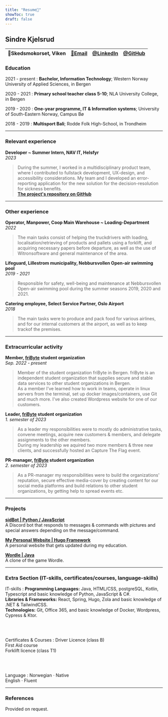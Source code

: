 ```yaml
---
title: "Resume📜"
showToc: true
draft: false
---
```


## Sindre Kjelsrud

| 📍Skedsmokorset, Viken | [📧Email](mailto:kjelsrudsindre@gmail.com) | [@LinkedIn](https://www.linkedin.com/in/sindre-kjelsrud-345583218/) | [@GitHub](https://github.com/SindreKjelsrud) |
| ---------------------- | ------------------------------------------ | ------------------------------------------------------------------- | -------------------------------------------- |

### Education

2021 - present
: **Bachelor, Information Technology**; Western Norway University of Applied Sciences, in Bergen

2020 - 2021
: **Primary school teacher class 5-10**; NLA University College, in Bergen

2019 - 2020
: **One-year programme, IT & Information systems**; University of South-Eastern Norway, Campus Bø

2018 - 2019
: **Multisport Bali**; Rodde Folk High-School, in Trondheim

---

### Relevant experience

**Developer ~ Summer Intern, NAV IT, Helsfyr**  
_2023_

> During the summer, I worked in a multidisciplinary product team, where I contributed to fullstack development, UX-design, and accessibility considerations. My team and I developed an error-reporting application for the new solution for the decision-resolution for sickness benefits.  
**[The project's repository on GitHub](https://github.com/navikt/helse-sprik)**

---

### Other experience

**Operator, Manpower, Coop Main Warehouse ~ Loading-Department**  
_2022_

> The main tasks consist of helping the truckdrivers with loading, localisation/retrieving of products and pallets using a forklift, and acquiring necessary papers before departure, as well as the use of Witronsoftware and general maintenance of the area.

**Lifeguard, Lillestrom municipality, Nebbursvollen Open-air swimming pool**  
_2019 - 2021_

> Responsible for safety, well-being and maintenance at Nebbursvollen Open-air swimming pool during the summer seasons 2019, 2020 and 2021.

**Catering employee, Select Service Partner, Oslo Airport**  
_2018_

> The main tasks were to produce and pack food for various airlines, and for our internal customers at the airport, as well as to keep trackof the premises.

---

### Extracurricular activity

**Member, [friByte](https://fribyte.no) student organization**  
_Sep. 2022 - present_

> Member of the student organization friByte in Bergen. friByte is an independent student organization that supplies secure and stable data services to other student organizations in Bergen.  
> As a member I've learned how to work in teams, operate in linux servers from the terminal, set up docker images/containers, use Git and much more. I've also created Wordpress website for one of our customers.

**Leader, [friByte](https://fribyte.no) student organization**  
_1. semester of 2023_

> As a leader my responsibilities were to mostly do administrative tasks, convene meetings, acquire new customers & members, and delegate assignments to the other members.  
> During my leadership we aquired two more members & three new clients, and successfully hosted an Capture The Flag event.

**PR-manager, [friByte](https://fribyte.no) student organization**  
_2. semester of 2023_

> As a PR-manager my responsibilities were to build the organizations' reputation, secure effective media-cover by creating content for our social media platforms and build relations to other student organizations, by getting help to spread events etc.

---

### Projects

**[sidBot | Python / JavaScript](https://github.com/SindreKjelsrud/sidBot)**  
A Discord bot that responds to messages & commands with pictures and special answers depending on the message/command.

**[My Personal Website | Hugo Framework](https://github.com/SindreKjelsrud/sindrekjelsrud.github.io)**  
A personal website that gets updated during my education.

**[Wordle | Java](https://github.com/SindreKjelsrud/Wordle)**  
A clone of the game Wordle.

---

### Extra Section (IT-skills, certificates/courses, language-skills)

IT-skills
: **Programming Languages:** Java, HTML/CSS, postgreSQL, Kotlin, Typescript and basic knowledge of Python, JavaScript & C#.  
  **Libraries & Frameworks:** React, Spring, Hugo, Zola and basic knowledge of .NET & TailwindCSS.  
  **Technologies:** Git, Office 365, and basic knowledge of Docker, Wordpress, Cypress & Ktor.

<br><br>

Certificates & Courses
: Driver Licence (class B)  
 First Aid course  
 Forklift licence (class T1)

<br><br>

Language
: Norwegian ⋅ Native  
 English ⋅ Fluent

---

### References

Provided on request.

